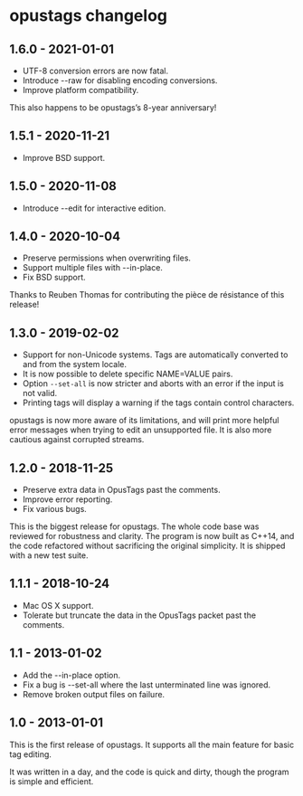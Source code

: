 opustags changelog
==================

1.6.0 - 2021-01-01
------------------

- UTF-8 conversion errors are now fatal.
- Introduce --raw for disabling encoding conversions.
- Improve platform compatibility.

This also happens to be opustags’s 8-year anniversary!

1.5.1 - 2020-11-21
------------------

- Improve BSD support.

1.5.0 - 2020-11-08
------------------

- Introduce --edit for interactive edition.

1.4.0 - 2020-10-04
------------------

- Preserve permissions when overwriting files.
- Support multiple files with --in-place.
- Fix BSD support.

Thanks to Reuben Thomas for contributing the pièce de résistance of this
release!

1.3.0 - 2019-02-02
------------------

- Support for non-Unicode systems. Tags are automatically converted to and from the system locale.
- It is now possible to delete specific NAME=VALUE pairs.
- Option `--set-all` is now stricter and aborts with an error if the input is not valid.
- Printing tags will display a warning if the tags contain control characters.

opustags is now more aware of its limitations, and will print more helpful error messages when
trying to edit an unsupported file. It is also more cautious against corrupted streams.

1.2.0 - 2018-11-25
------------------

- Preserve extra data in OpusTags past the comments.
- Improve error reporting.
- Fix various bugs.

This is the biggest release for opustags. The whole code base was reviewed for robustness and
clarity. The program is now built as C++14, and the code refactored without sacrificing the
original simplicity. It is shipped with a new test suite.

1.1.1 - 2018-10-24
------------------

- Mac OS X support.
- Tolerate but truncate the data in the OpusTags packet past the comments.

1.1 - 2013-01-02
----------------

- Add the --in-place option.
- Fix a bug is --set-all where the last unterminated line was ignored.
- Remove broken output files on failure.

1.0 - 2013-01-01
----------------

This is the first release of opustags. It supports all the main feature for basic tag editing.

It was written in a day, and the code is quick and dirty, though the program is simple and
efficient.
